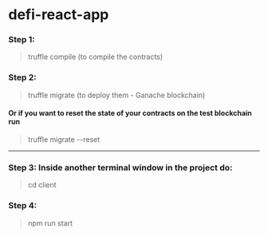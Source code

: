 # defi-react-app
### Step 1: 
> truffle compile (to compile the contracts)
### Step 2: 
> truffle migrate (to deploy them - Ganache blockchain)<br>

#### Or if you want to reset the state of your contracts on the test blockchain run

> truffle migrate --reset
--------------------------------------------
### Step 3: Inside another terminal window in the project do:
> cd client
### Step 4:
> npm run start 
